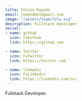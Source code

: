 ```yaml
---
title: Foluso Kayode
email: joannobei@gmail.com
image: "/assets/team/folu.svg"
description: Fullstack Developer
social:
- name: github
  icon: FaGithub
  link: https://github.com

- name: twitter
  icon: FaTwitter
  link: https://twitter.com

- name: linkedin
  icon: FaLinkedin
  link: https://linkedin.com/in/
---
```


Fullstack Developer.
